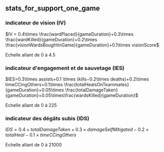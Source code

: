 ## stats_for_support_one_game

### indicateur de vision (IV)
$IV = 0.4\times \frac{wardPlaced}{gameDuration}+0.3\times \frac{wardKilled}{gameDuration}+0.2\times \frac{visionWardsBoughtInGame}{gameDuration}+0.1\times visionScore$

Echelle allant de 0 à 4.5

### indicateur d'engagement et de sauvetage (IES)

$IES=0.3​\times assists+0.1​ \times (kills−0.2\times deaths)+0.2\times timeCCingOthers+0.1\times \frac{totalHealsOnTeammates}{gameDuration}+0.05\times \frac{totalDamageTaken}{gameDuration}+0.05\times\frac{wardsKilled}{gameDuration}$

Echelle allant de 0 à 225

### indicateur des dégâts subis (IDS)

$IDS = 0.4\times totalDamageTaken+0.3\times damageSelfMitigated-0.2\times totalHeal-0.1\times timeCCingOthers$

Echelle allant de 0 à 21000